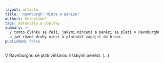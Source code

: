 ```yaml
---
layout: article
title: 'Ravnburgh: Mince a peníze'
authors: Ecthelion²
tags: materiály a doplňky
summary: >-
  V tomto článku se řeší, jakými mincemi a penězi se platí v Ravnburghu a okolí
  a jak různé druhy mincí a platidel zapojit do hraní.
published: false
---
```



V Ravnburghu se platí většinou říšskými penězi. (...)

